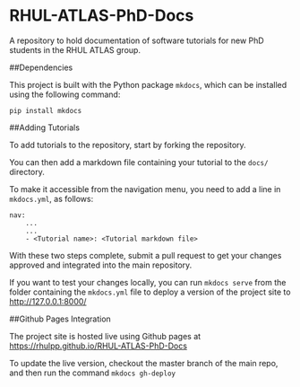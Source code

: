 # RHUL-ATLAS-PhD-Docs
A repository to hold documentation of software tutorials for new PhD students in the RHUL ATLAS group.

##Dependencies

This project is built with the Python package `mkdocs`, which can be installed using the following command:

```
pip install mkdocs
```

##Adding Tutorials

To add tutorials to the repository, start by forking the repository. 

You can then add a markdown file containing your tutorial to the `docs/` directory. 

To make it accessible from the navigation menu, you need to add a line in `mkdocs.yml`, as follows:

```
nav:
	...
	...
	- <Tutorial name>: <Tutorial markdown file>
```

With these two steps complete, submit a pull request to get your changes approved and integrated into the main repository.

If you want to test your changes locally, you can run `mkdocs serve` from the folder containing the `mkdocs.yml` file to deploy a version of the project site to http://127.0.0.1:8000/

##Github Pages Integration

The project site is hosted live using Github pages at https://rhulpp.github.io/RHUL-ATLAS-PhD-Docs

To update the live version, checkout the master branch of the main repo, and then run the command `mkdocs gh-deploy`